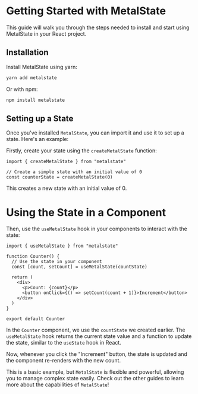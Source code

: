 # Getting Started with MetalState

This guide will walk you through the steps needed to install and start using MetalState in your React project.

## Installation

Install MetalState using yarn:

```bash
yarn add metalstate
```

Or with npm:

```bash
npm install metalstate
```

## Setting up a State

Once you've installed `MetalState`, you can import it and use it to set up a state. Here's an example:

Firstly, create your state using the `createMetalState` function:

```tsx
import { createMetalState } from "metalstate"

// Create a simple state with an initial value of 0
const counterState = createMetalState(0)
```

This creates a new state with an initial value of 0.

# Using the State in a Component

Then, use the `useMetalState` hook in your components to interact with the state:

```tsx
import { useMetalState } from "metalstate"

function Counter() {
  // Use the state in your component
  const [count, setCount] = useMetalState(countState)

  return (
    <div>
      <p>Count: {count}</p>
      <button onClick={() => setCount(count + 1)}>Increment</button>
    </div>
  )
}

export default Counter
```

In the `Counter` component, we use the `countState` we created earlier. The `useMetalState` hook returns the current state value and a function to update the state, similar to the `useState` hook in React.

Now, whenever you click the "Increment" button, the state is updated and the component re-renders with the new count.

This is a basic example, but `MetalState` is flexible and powerful, allowing you to manage complex state easily. Check out the other guides to learn more about the capabilities of `MetalState`!
